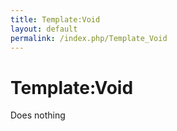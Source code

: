 ```yaml
---
title: Template:Void
layout: default
permalink: /index.php/Template_Void
---
```


# Template:Void

<noinclude>Does nothing</noinclude>